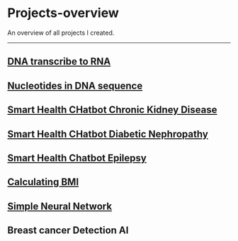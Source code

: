 # Projects-overview
An overview of all projects I created.
********************************************************************
## [DNA transcribe to RNA](https://github.com/ElodynPixel/DNA-transcribe-to-RNA)

## [Nucleotides in DNA sequence](https://github.com/ElodynPixel/Nucleotides-in-DNA-sequences)

## [Smart Health CHatbot Chronic Kidney Disease ](https://github.com/ElodynPixel/SmartHealthChatBot-Chronic_Kidney_Disease)

## [Smart Health CHatbot Diabetic Nephropathy](https://github.com/ElodynPixel/SmartHealthChatBot-Diabetic_Nephropathy)

## [Smart Health Chatbot Epilepsy](https://github.com/ElodynPixel/SmartHealthChatBot-Epilepsy)

## [Calculating BMI](https://github.com/ElodynPixel/Calculating-BMI)

## [Simple Neural Network](https://github.com/ElodynPixel/Simple-Neural-Network)

## Breast cancer Detection AI

